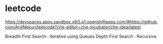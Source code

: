 # leetcode

https://devspaces.apps.sandbox.x8i5.p1.openshiftapps.com/#https://github.com/AnilNekuri/leetcode?che-editor=che-incubator/che-idea/latest

Breadth First Search : Iterative using Queues 
Depth First Search : Recursive